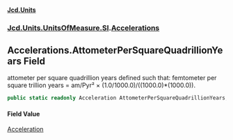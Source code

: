 #### [Jcd.Units](index.md 'index')
### [Jcd.Units.UnitsOfMeasure.SI](Jcd.Units.UnitsOfMeasure.SI.md 'Jcd.Units.UnitsOfMeasure.SI').[Accelerations](Accelerations.md 'Jcd.Units.UnitsOfMeasure.SI.Accelerations')

## Accelerations.AttometerPerSquareQuadrillionYears Field

attometer per square quadrillion years defined such that: femtometer per square trillion years = am/Pyr² × (1.0/1000.0)/((1000.0)*(1000.0)).

```csharp
public static readonly Acceleration AttometerPerSquareQuadrillionYears;
```

#### Field Value
[Acceleration](Acceleration.md 'Jcd.Units.UnitTypes.Acceleration')